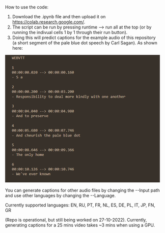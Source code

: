 How to use the code:
1. Download the .ipynb file and then upload it on https://colab.research.google.com/.
2. The script can be run by pressing runtime --> run all at the top (or by running the indivual cells 1 by 1 through their run button).
3. Doing this will predict captions for the example audio of this repository (a short segment of the pale blue dot speech by Carl Sagan). As shown here:

![Example](TranscriptionFirstExampleFixed.png)

You can generate captions for other audio files by changing the --Input path and use other languages by changing the --Language.

Currently supported languages:
EN, RU, PT, FR, NL, ES, DE, PL, IT, JP, FN, GR


(Repo is operational, but still being worked on 27-10-2022).
Currently, generating captions for a 25 mins video takes ~3 mins when using a GPU.
